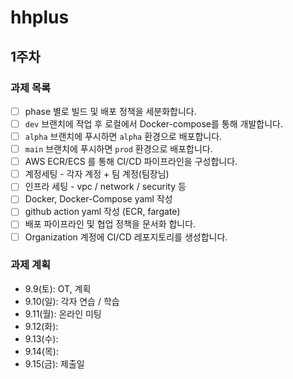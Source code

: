 # hhplus

## 1주차

### 과제 목록

- [ ]  phase 별로 빌드 및 배포 정책을 세분화합니다.
  - [ ]  `dev` 브랜치에 작업 후 로컬에서 Docker-compose를 통해 개발합니다.
  - [ ]  `alpha` 브랜치에 푸시하면 `alpha` 환경으로 배포합니다.
  - [ ]  `main` 브랜치에 푸시하면 `prod` 환경으로 배포합니다.
- [ ]  AWS ECR/ECS 를 통해 CI/CD 파이프라인을 구성합니다.
  - [ ] 계정세팅 - 각자 계정 + 팀 계정(팀장님)
  - [ ] 인프라 세팅 - vpc / network / security 등
  - [ ] Docker, Docker-Compose yaml 작성
  - [ ] github action yaml 작성 (ECR, fargate)
- [ ]  배포 파이프라인 및 협업 정책을 문서화 합니다.
  - [ ]  Organization 계정에 CI/CD 레포지토리를 생성합니다.

### 과제 계획

- 9.9(토): OT, 계획
- 9.10(일): 각자 연습 / 학습
- 9.11(월): 온라인 미팅
- 9.12(화):
- 9.13(수):
- 9.14(목):
- 9.15(금): 제출일
